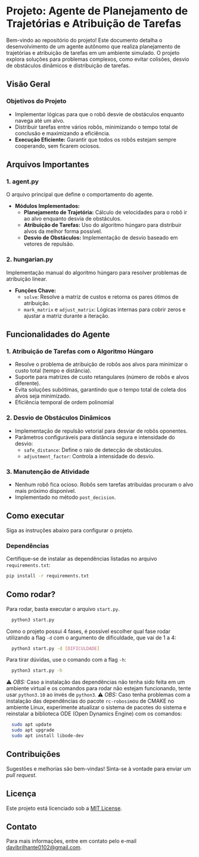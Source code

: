 # Projeto: Agente de Planejamento de Trajetórias e Atribuição de Tarefas

Bem-vindo ao repositório do projeto! Este documento detalha o desenvolvimento de um agente autônomo que realiza planejamento de trajetórias e atribuição de tarefas em um ambiente simulado. O projeto explora soluções para problemas complexos, como evitar colisões, desvio de obstáculos dinâmicos e distribuição de tarefas.

## **Visão Geral**

### Objetivos do Projeto

- Implementar lógicas para que o robô desvie de obstáculos enquanto navega até um alvo.
- Distribuir tarefas entre vários robôs, minimizando o tempo total de conclusão e maximizando a eficiência.
- **Execução Eficiente:** Garantir que todos os robôs estejam sempre cooperando, sem ficarem ociosos.

## **Arquivos Importantes**

### 1. **agent.py**

O arquivo principal que define o comportamento do agente.

- **Módulos Implementados:**
  - **Planejamento de Trajetória:** Cálculo de velocidades para o robô ir ao alvo enquanto desvia de obstáculos.
  - **Atribuição de Tarefas:** Uso do algoritmo húngaro para distribuir alvos da melhor forma possível.
  - **Desvio de Obstáculos:** Implementação de desvio baseado em vetores de repulsão.

### 2. **hungarian.py**

Implementação manual do algoritmo húngaro para resolver problemas de atribuição linear.

- **Funções Chave:**
  - `solve`: Resolve a matriz de custos e retorna os pares ótimos de atribuição.
  - `mark_matrix` e `adjust_matrix`: Lógicas internas para cobrir zeros e ajustar a matriz durante a iteração.

## **Funcionalidades do Agente**

### 1. **Atribuição de Tarefas com o Algoritmo Húngaro**

- Resolve o problema de atribuição de robôs aos alvos para minimizar o custo total (tempo e distância).
- Suporte para matrizes de custo retangulares (número de robôs e alvos diferente).
- Evita soluções subótimas, garantindo que o tempo total de coleta dos alvos seja minimizado.
- Eficiência temporal de ordem polinomial

### 2. **Desvio de Obstáculos Dinâmicos**

- Implementação de repulsão vetorial para desviar de robôs oponentes.
- Parâmetros configuráveis para distância segura e intensidade do desvio:
  - `safe_distance`: Define o raio de detecção de obstáculos.
  - `adjustment_factor`: Controla a intensidade do desvio.

### 3. **Manutenção de Atividade**

- Nenhum robô fica ocioso. Robôs sem tarefas atribuídas procuram o alvo mais próximo disponível.
- Implementado no método `post_decision`.

## **Como executar**

Siga as instruções abaixo para configurar o projeto.

### **Dependências**

Certifique-se de instalar as dependências listadas no arquivo `requirements.txt`:

```bash
pip install -r requirements.txt
```

## Como rodar?

Para rodar, basta executar o arquivo `start.py`.
```bash
  python3 start.py
```

Como o projeto possui 4 fases, é possível escolher qual fase rodar utilizando a flag `-d` com o argumento de dificuldade, que vai de 1 a 4:

```bash
  python3 start.py -d [DIFICULDADE]
```

Para tirar dúvidas, use o comando com a flag `-h`:

```bash
  python3 start.py -h
```

⚠️ *OBS:* Caso a instalação das dependências não tenha sido feita em um ambiente virtual e os comandos para rodar não estejam funcionando, tente usar `python3.10` ao invés de `python3`. 
⚠️ *OBS:* Caso tenha problemas com a instalação das dependências do pacote `rc-robosim`ou de CMAKE no ambiente Linux, experimente atualizar o sistema de pacotes do sistema e reinstalar a biblioteca ODE (Open Dynamics Engine) com os comandos: 
```bash
  sudo apt update
  sudo apt upgrade
  sudo apt install libode-dev
```

## **Contribuições**

Sugestões e melhorias são bem-vindas! Sinta-se à vontade para enviar um *pull request*.

## **Licença**

Este projeto está licenciado sob a [MIT License](LICENSE).

## **Contato**

Para mais informações, entre em contato pelo e-mail [davibrilhante0102@gmail.com](mailto\:davibrilhante0102@gmail.com).

